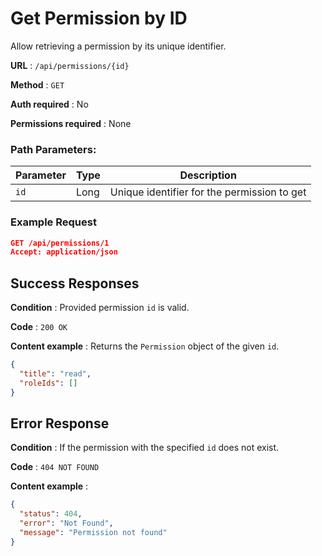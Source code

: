 # Get Permission by ID

Allow retrieving a permission by its unique identifier.

**URL** : `/api/permissions/{id}`

**Method** : `GET`

**Auth required** : No

**Permissions required** : None

### Path Parameters:

| Parameter | Type | Description                                 |
| --------- | ---- | ------------------------------------------- |
| `id`      | Long | Unique identifier for the permission to get |

### Example Request

```json
GET /api/permissions/1
Accept: application/json
```

## Success Responses

**Condition** : Provided permission `id` is valid.

**Code** : `200 OK`

**Content example** : Returns the `Permission` object of the given `id`.

```json
{
  "title": "read",
  "roleIds": []
}
```

## Error Response

**Condition** : If the permission with the specified `id` does not exist.

**Code** : `404 NOT FOUND`

**Content example** :

```json
{
  "status": 404,
  "error": "Not Found",
  "message": "Permission not found"
}
```

